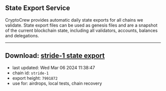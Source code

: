 ## State Export Service
CryptoCrew provides automatic daily state exports for all chains we validate. State export files can be used as genesis files and are a snapshot of the current blockchain state, including all validators, accounts, balances and delegations.

---
**Download: [stride-1 state export](https://dl-eu2.ccvalidators.com/SERVICE/stride/stride-1_export_7991872.json)**
---

- last updated: Wed Mar 06 2024 11:38:47
- chain id: `stride-1`
- export height: `7991872`
- use for: airdrops, local tests, chain recovery
